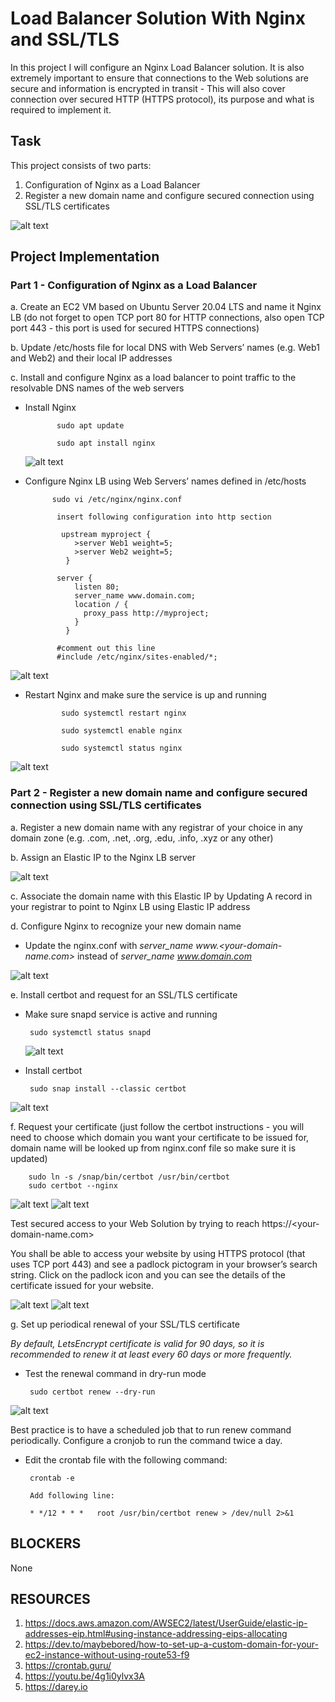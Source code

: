 # Load Balancer Solution With Nginx and SSL/TLS
In this project I will configure an Nginx Load Balancer solution. It is also extremely important to ensure that connections to the Web solutions are secure and information is encrypted in transit - This will also cover connection over secured HTTP (HTTPS protocol), its purpose and what is required to implement it.

## Task
This project consists of two parts:

1. Configuration of Nginx as a Load Balancer
2. Register a new domain name and configure secured connection using SSL/TLS certificates

![alt text](img/proj10/nginx_lb.png)

## Project Implementation
### Part 1 - Configuration of Nginx as a Load Balancer

  a. Create an EC2 VM based on Ubuntu Server 20.04 LTS and name it Nginx LB (do not forget to open TCP port 80 for HTTP connections, also open TCP port 443 - this port is used for secured HTTPS connections)
  
 b. Update /etc/hosts file for local DNS with Web Servers’ names (e.g. Web1 and Web2) and their local IP addresses
 
 c. Install and configure Nginx as a load balancer to point traffic to the resolvable DNS names of the web servers
 
   - Install Nginx
   
                sudo apt update

                sudo apt install nginx
     
     ![alt text](img/proj10/nginx-start.JPG)
     
   - Configure Nginx LB using Web Servers’ names defined in /etc/hosts
 
               sudo vi /etc/nginx/nginx.conf

                insert following configuration into http section

                 upstream myproject {
                    >server Web1 weight=5;
                    >server Web2 weight=5;
                  }

                server {
                    listen 80;
                    server_name www.domain.com;
                    location / {
                      proxy_pass http://myproject;
                    }
                  }

                #comment out this line
                #include /etc/nginx/sites-enabled/*;

![alt text](</img/proj10/nginx_conf file.JPG>)

  - Restart Nginx and make sure the service is up and running
 
                sudo systemctl restart nginx
                
                sudo systemctl enable nginx
                
                sudo systemctl status nginx

![alt text](img/proj10/nginx-status.JPG)

### Part 2 - Register a new domain name and configure secured connection using SSL/TLS certificates

a.  Register a new domain name with any registrar of your choice in any domain zone (e.g. .com, .net, .org, .edu, .info, .xyz or any other)

b.  Assign an Elastic IP to the Nginx LB server 

![alt text](img/proj10/elastic-ip.JPG)

c.  Associate the domain name with this Elastic IP by Updating A record in your registrar to point to Nginx LB using Elastic IP address
 
d.  Configure Nginx to recognize your new domain name

- Update the nginx.conf with *server_name www.<your-domain-name.com>* instead of *server_name www.domain.com*

![alt text](</img/proj10/nginx_conf server name.JPG>)

e. Install certbot and request for an SSL/TLS certificate

  - Make sure snapd service is active and running
  
         sudo systemctl status snapd
    
    ![alt text](img/proj10/snapd-status.JPG)
    
  - Install certbot
  
         sudo snap install --classic certbot

![alt text](img/proj10/classic-certbot.JPG)

f. Request your certificate (just follow the certbot instructions - you will need to choose which domain you want your certificate to be issued for, domain name will be looked up from nginx.conf file so make sure it is updated)

        sudo ln -s /snap/bin/certbot /usr/bin/certbot
        sudo certbot --nginx
        
![alt text](</img/proj10/certbot-success 2.JPG>)
![alt text](img/proj10/certbot-success.JPG)

Test secured access to your Web Solution by trying to reach https://<your-domain-name.com>

You shall be able to access your website by using HTTPS protocol (that uses TCP port 443) and see a padlock pictogram in your browser’s search string. Click on the padlock icon and you can see the details of the certificate issued for your website.

![alt text](img/proj10/sslconf.JPG)
![alt text](img/proj10/ssl-certificate.JPG)

g. Set up periodical renewal of your SSL/TLS certificate

*By default, LetsEncrypt certificate is valid for 90 days, so it is recommended to renew it at least every 60 days or more frequently.*

 - Test the renewal command in dry-run mode

        sudo certbot renew --dry-run

![alt text](img/proj10/renewal-command.JPG)

Best practice is to have a scheduled job that to run renew command periodically. Configure a cronjob to run the command twice a day.

 - Edit the crontab file with the following command:

        crontab -e
	
        Add following line:

        * */12 * * *   root /usr/bin/certbot renew > /dev/null 2>&1

## BLOCKERS

None

## RESOURCES

1. https://docs.aws.amazon.com/AWSEC2/latest/UserGuide/elastic-ip-addresses-eip.html#using-instance-addressing-eips-allocating
2. https://dev.to/maybebored/how-to-set-up-a-custom-domain-for-your-ec2-instance-without-using-route53-f9
3. https://crontab.guru/
4. https://youtu.be/4g1i0ylvx3A
5. https://darey.io
